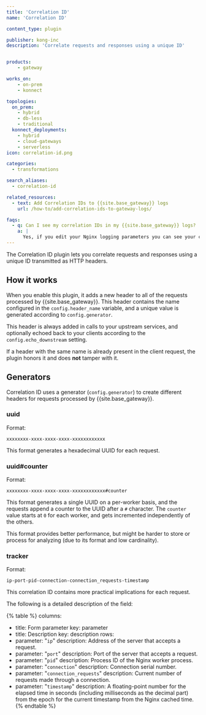 ```yaml
---
title: 'Correlation ID'
name: 'Correlation ID'

content_type: plugin

publisher: kong-inc
description: 'Correlate requests and responses using a unique ID'


products:
    - gateway

works_on:
    - on-prem
    - konnect

topologies:
  on_prem:
    - hybrid
    - db-less
    - traditional
  konnect_deployments:
    - hybrid
    - cloud-gateways
    - serverless
icon: correlation-id.png

categories:
  - transformations

search_aliases:
  - correlation-id

related_resources:
  - text: Add Correlation IDs to {{site.base_gateway}} logs
    url: /how-to/add-correlation-ids-to-gateway-logs/

faqs:
  - q: Can I see my correlation IDs in my {{site.base_gateway}} logs?
    a: |
      Yes, if you edit your Nginx logging parameters you can see your correlation ID in the Nginx access log. For complete instructions, see [Add Correlation IDs to {{site.base_gateway}} logs](/how-to/add-correlation-ids-to-gateway-logs/).
---
```


The Correlation ID plugin lets you correlate requests and responses using a unique ID transmitted as HTTP headers.

## How it works

When you enable this plugin, it adds a new header to all of the requests processed by {{site.base_gateway}}. This header contains the name configured in the `config.header_name` variable, and a unique value is generated according to `config.generator`.

This header is always added in calls to your upstream services, and optionally echoed back to your clients according to the `config.echo_downstream` setting.

If a header with the same name is already present in the client request, the plugin honors it and does **not** tamper with it.

## Generators

Correlation ID uses a generator (`config.generator`) to create different headers for requests processed by {{site.base_gateway}}.

### uuid

Format:
```
xxxxxxxx-xxxx-xxxx-xxxx-xxxxxxxxxxxx
```

This format generates a hexadecimal UUID for each request.

### uuid#counter

Format:
```
xxxxxxxx-xxxx-xxxx-xxxx-xxxxxxxxxxxx#counter
```

This format generates a single UUID on a per-worker basis, and the requests append a counter to the UUID after a `#` character. The `counter` value starts at `0` for each worker, and gets incremented independently of the others.

This format provides better performance, but might be harder to store or process for analyzing (due to its format and low cardinality).

### tracker

Format:
```
ip-port-pid-connection-connection_requests-timestamp
```

This correlation ID contains more practical implications for each request.

The following is a detailed description of the field:

{% table %}
columns:
  - title: Form parameter
    key: parameter
  - title: Description
    key: description
rows:
  - parameter: "`ip`"
    description: Address of the server that accepts a request.
  - parameter: "`port`"
    description: Port of the server that accepts a request.
  - parameter: "`pid`"
    description: Process ID of the Nginx worker process.
  - parameter: "`connection`"
    description: Connection serial number.
  - parameter: "`connection_requests`"
    description: Current number of requests made through a connection.
  - parameter: "`timestamp`"
    description: A floating-point number for the elapsed time in seconds (including milliseconds as the decimal part) from the epoch for the current timestamp from the Nginx cached time.
{% endtable %}
